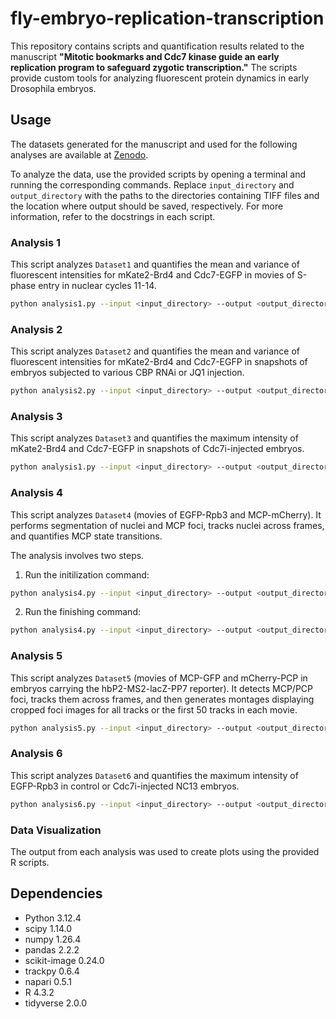 # fly-embryo-replication-transcription

This repository contains scripts and quantification results related to the manuscript **"Mitotic bookmarks and Cdc7 kinase guide an early replication program to safeguard zygotic transcription."** The scripts provide custom tools for analyzing fluorescent protein dynamics in early Drosophila embryos.

## Usage

The datasets generated for the manuscript and used for the following analyses are available at [Zenodo](https://zenodo.org/records/8136965).

To analyze the data, use the provided scripts by opening a terminal and running the corresponding commands. Replace `input_directory` and `output_directory` with the paths to the directories containing  TIFF files and the location where output should be saved, respectively. For more information, refer to the docstrings in each script.

### Analysis 1
This script analyzes `Dataset1` and quantifies the mean and variance of fluorescent intensities for mKate2-Brd4 and Cdc7-EGFP in movies of S-phase entry in nuclear cycles 11-14.

```bash
python analysis1.py --input <input_directory> --output <output_directory>
```

### Analysis 2

This script analyzes `Dataset2` and quantifies the mean and variance of fluorescent intensities for mKate2-Brd4 and Cdc7-EGFP in snapshots of embryos subjected to various CBP RNAi or JQ1 injection.

```bash
python analysis2.py --input <input_directory> --output <output_directory>
```

### Analysis 3

This script analyzes `Dataset3` and quantifies the maximum intensity of mKate2-Brd4 and Cdc7-EGFP in snapshots of Cdc7i-injected embryos.

```bash
python analysis1.py --input <input_directory> --output <output_directory>
```

### Analysis 4

This script analyzes `Dataset4` (movies of EGFP-Rpb3 and MCP-mCherry). It performs segmentation of nuclei and MCP foci, tracks nuclei across frames, and quantifies MCP state transitions.

The analysis involves two steps. 

1. Run the initilization command:

```bash
python analysis4.py --input <input_directory> --output <output_directory> --run initialize
```

2. Run the finishing command:
```bash
python analysis4.py --input <input_directory> --output <output_directory> --run finish
```

### Analysis 5

This script analyzes `Dataset5` (movies of MCP-GFP and mCherry-PCP in embryos carrying the hbP2-MS2-lacZ-PP7 reporter). It detects MCP/PCP foci, tracks them across frames, and then generates montages displaying cropped foci images for all tracks or the first 50 tracks in each movie.

```bash
python analysis5.py --input <input_directory> --output <output_directory>
```

### Analysis 6

This script analyzes `Dataset6` and quantifies the maximum intensity of EGFP-Rpb3 in control or Cdc7i-injected NC13 embryos.

```bash
python analysis6.py --input <input_directory> --output <output_directory>
```

### Data Visualization

The output from each analysis was used to create plots using the provided R scripts.

## Dependencies

- Python 3.12.4
- scipy 1.14.0
- numpy 1.26.4 
- pandas 2.2.2 
- scikit-image 0.24.0
- trackpy 0.6.4
- napari 0.5.1
- R 4.3.2
- tidyverse 2.0.0
